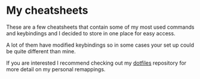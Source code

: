 # **My cheatsheets**

These are a few cheatsheets that contain some of my most used commands and keybindings
and I decided to store in one place for easy access.

A lot of them have modified keybindings so in some cases your set up could be quite
different than mine.

If you are interested I recommend checking out my [dotfiles](https://github.com/LeopoldoEstevezAgra/dotfiles)
repository for more detail on my personal remappings.



